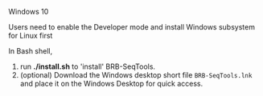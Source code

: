 Windows 10

Users need to enable the Developer mode and install Windows subsystem for Linux first

In Bash shell,

1. run **./install.sh** to 'install' BRB-SeqTools.
2. (optional) Download the Windows desktop short file `BRB-SeqTools.lnk` and place it on the Windows Desktop for quick access.
